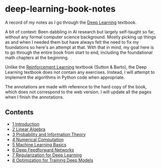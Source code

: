 # deep-learning-book-notes

A record of my notes as I go through the [Deep Learning](https://www.deeplearningbook.org/) textbook.

A bit of context: Been dabbling in AI research but largely self-taught so far, without any formal computer science background. Mostly picking up things as and when I needed them but have always felt the need to fix my foundations so here's an attempt at that. With that in mind, my goal here is to go through the entire book from start to end, including the foundational math chapters at the beginning.

Unlike the [Reinforcement Learning](http://incompleteideas.net/book/the-book-2nd.html) textbook (Sutton & Barto), the Deep Learning textbook does not contain any exercises. Instead, I will attempt to implement the algorithms in Python code when appropriate.

The annotations are made with reference to the hard copy of the book, which does not correspond to the web version. I will update all the pages when I finish the annotations.

## Contents

- [1 Introduction](https://github.com/greentfrapp/deep-learning-book-notes/tree/master/1_Introduction)
- [2 Linear Algebra](https://github.com/greentfrapp/deep-learning-book-notes/tree/master/2_Linear_Algebra)
- [3 Probability and Information Theory](https://github.com/greentfrapp/deep-learning-book-notes/tree/master/3_Probability)
- [4 Numerical Computation](https://github.com/greentfrapp/deep-learning-book-notes/tree/master/4_Numerical_Computation)
- [5 Machine Learning Basics](https://github.com/greentfrapp/deep-learning-book-notes/tree/master/5_Machine_Learning_Basics)
- [6 Deep Feedforward Networks](https://github.com/greentfrapp/deep-learning-book-notes/tree/master/6_Deep_Feedforward_Networks)
- [7 Regularization for Deep Learning](https://github.com/greentfrapp/deep-learning-book-notes/tree/master/7_Regularization)
- [8 Optimization for Training Deep Models](https://github.com/greentfrapp/deep-learning-book-notes/tree/master/8_Optimization)